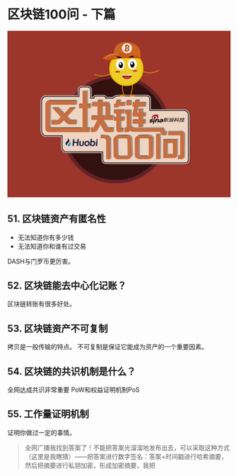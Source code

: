 # 区块链100问 - 下篇
![区块链100问](https://raw.githubusercontent.com/LittleNewton/LittleNewton_Figures_References/master/2018-04-08_162447%20%E5%8C%BA%E5%9D%97%E9%93%BE100%E8%AE%B2.png)

## 51. 区块链资产有匿名性
- 无法知道你有多少钱
- 无法知道你和谁有过交易

DASH与门罗币更厉害。

## 52. 区块链能去中心化记账？
区块链转账有很多好处。

## 53. 区块链资产不可复制
拷贝是一般传输的特点。
不可复制是保证它能成为资产的一个重要因素。

## 54. 区块链的共识机制是什么？
全网达成共识非常重要
PoW和权益证明机制PoS

## 55. 工作量证明机制
证明你做过一定的事情。
> 全网广播我找到答案了！不能把答案光溜溜地发布出去，可以采取这种方式（这里是我瞎猜）——把答案进行数字签名：答案+时间戳进行哈希摘要，然后把摘要进行私钥加密，形成加密摘要，我把

